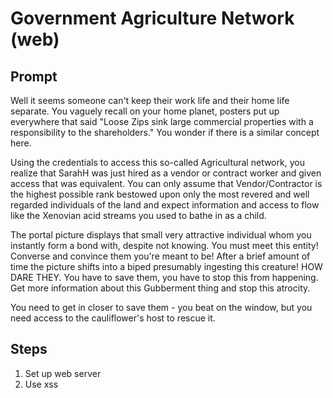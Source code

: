 # Government Agriculture Network (web)

## Prompt

Well it seems someone can't keep their work life and their home life separate. You vaguely recall on your home planet, posters put up everywhere that said "Loose Zips sink large commercial properties with a responsibility to the shareholders." You wonder if there is a similar concept here.

Using the credentials to access this so-called Agricultural network, you realize that SarahH was just hired as a vendor or contract worker and given access that was equivalent. You can only assume that Vendor/Contractor is the highest possible rank bestowed upon only the most revered and well regarded individuals of the land and expect information and access to flow like the Xenovian acid streams you used to bathe in as a child.

The portal picture displays that small very attractive individual whom you instantly form a bond with, despite not knowing. You must meet this entity! Converse and convince them you're meant to be! After a brief amount of time the picture shifts into a biped presumably ingesting this creature! HOW DARE THEY. You have to save them, you have to stop this from happening. Get more information about this Gubberment thing and stop this atrocity.

You need to get in closer to save them - you beat on the window, but you need access to the cauliflower's  host to rescue it.

## Steps

1. Set up web server
2. Use xss
